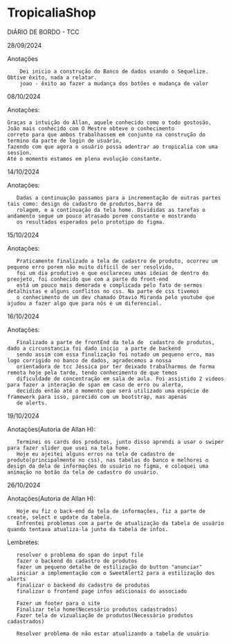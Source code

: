 ﻿# TropicaliaShop

DIÁRIO DE BORDO - TCC

28/09/2024
    
Anotações

        Dei inicio a construção do Banco de dados usando o Sequelize. Obtive êxito, nada a relatar.
        joao - êxito ao fazer a mudança dos botões e mudança de valor

        
08/10/2024

Anotações:

    Graças a intuição do Allan, aquele conhecido como o todo gostosão, João mais conhecido com O Mestre obteve o conhecimento 
    correto para que ambos trabalhassem em conjunto na construção do termino da parte de login de usuário,
    fazendo com que agora o usuário possa adentrar ao tropicalia com uma session.
    Até o momento estamos em plena evolução constante.
       

14/10/2024

Anotações:

       Dadas a continuação passamos para a incrementação de outras partes tais como: design do cadastro de produtos,barra de 
       rolagem, e a continuação da tela home. Divididas as tarefas o andamento segue um pouco atrasado porem constante e mostrando
       os resultados esperados pelo prototipo do figma.


15/10/2024

Anotações:

       Praticamente finalizado a tela de cadastro de produto, ocorreu um pequeno erro porem não muito dificil de ser resolvido,
       foi um dia produtivo e que esclareceu umas ideias de dentro do preojeto, foi conhecido que com a parte do front-end 
       está um pouco mais demorada e complicada pelo fato de sermos detalhistas e alguns conflitos no css. Na parte de css tivemos
       o conhecimento de um dev chamado Otavio Miranda pelo youtube que ajudou a fazer algo que para nós é um diferencial.    

        
16/10/2024

Anotações:

       Finalizado a parte de frontEnd da tela de  cadastro de produtos, dado a circunstancia foi dado inicio  a parte de backend
       sendo assim com essa finalização foi notado um pequeno erro, mas logo corrigido no banco de dados, agradecemos a nossa 
       orientadora de tcc Jéssica por ter deixado trabalharmos de forma remota hoje pela tarde, tendo conhecimento de que temos
       dificuldade de concentração em sala de aula. Foi assistido 2 videos para fazer a interação de span em caso de erro ou alerta,
       decidido então até o momento que será utilizado uma espécie de framework para isso, parecido com um bootstrap, mas apenas
       de alerts.

      
19/10/2024

Anotações(Autoria de Allan H):

       Terminei os cards dos produtos, junto disso aprendi a usar o swiper para fazer slider que usei na tela home.
       Hoje eu ajeitei alguns erros na tela de cadastro de produto(principalmente no css), nas tabelas do banco e melhorei o design da dela de informações do usuário no figma, e coloquei uma animação no botão da tela de cadastro do usuário.

26/10/2024

Anotações(Autoria de Allan H):

       Hoje eu fiz o back-end da tela de informações, fiz a parte de create, select e update da tabela.
       Enfrentei problemas com a parte de atualização da tabela de usuário quando tentava atualiza-la junto da tabela de infos.

Lembretes:    

       resolver o problema do span do input file
       fazer o backend do cadastro de produtos
       fazer um pequeno detalhe de estilização do button "anunciar"
       iniciar a implementação com o SweetAlert2 para a estilização dos alerts
       finalizar o backend do cadastro de produtos
       finalizar o frontend page infos adicionais do associado
        
       Fazer um footer para o site
       Finalizar tela home(Necessário produtos cadastrados)
       Fazer tela de vizualiação de produtos(Necessário produtos cadastrados) 

       Resolver problema de não estar atualizando a tabela de usuário